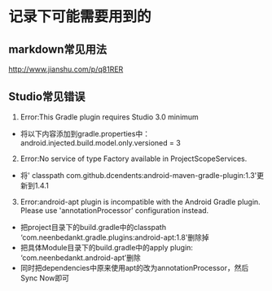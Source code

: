 # 记录下可能需要用到的
## markdown常见用法
http://www.jianshu.com/p/q81RER
## Studio常见错误
1. Error:This Gradle plugin requires Studio 3.0 minimum
- 将以下内容添加到gradle.properties中：android.injected.build.model.only.versioned = 3

2. Error:No service of type Factory available in ProjectScopeServices.
- 将' classpath com.github.dcendents:android-maven-gradle-plugin:1.3'更新到1.4.1

3. Error:android-apt plugin is incompatible with the Android Gradle plugin.  Please use 'annotationProcessor' configuration instead.
- 把project目录下的build.gradle中的classpath ‘com.neenbedankt.gradle.plugins:android-apt:1.8'删除掉
- 把具体Module目录下的build.gradle中的apply plugin: ‘com.neenbedankt.android-apt’删除
- 同时把dependencies中原来使用apt的改为annotationProcessor，然后Sync Now即可


